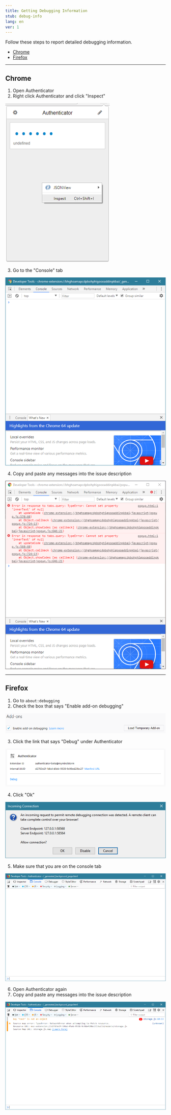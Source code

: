 ```yaml
---
title: Getting Debugging Information
stub: debug-info
lang: en
ver: 1
---
```


Follow these steps to report detailed debugging information.

- [Chrome](#chrome)
- [Firefox](#firefox)

---

## Chrome

1. Open Authenticator
2. Right click Authenticator and click "Inspect"

![step2](/assets/debugging-screenshots/chrome/step2.PNG)

3. Go to the "Console" tab

![step5](/assets/debugging-screenshots/chrome/step3.PNG)

4. Copy and paste any messages into the issue description

![step4](/assets/debugging-screenshots/chrome/step4.PNG)

---

## Firefox

1. Go to `about:debugging`
2. Check the box that says "Enable add-on debugging"

![step2](/assets/debugging-screenshots/firefox/step2.PNG)

3. Click the link that says "Debug" under Authenticator 

![step3](/assets/debugging-screenshots/firefox/step3.PNG)

4. Click "Ok"

![step4](/assets/debugging-screenshots/firefox/step4.PNG)

5. Make sure that you are on the console tab

![step5](/assets/debugging-screenshots/firefox/step5.PNG)

6. Open Authenticator again
7. Copy and paste any messages into the issue description

![step7](/assets/debugging-screenshots/firefox/step7.PNG)
